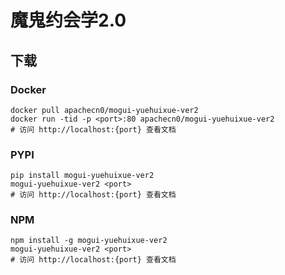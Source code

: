 # 魔鬼约会学2.0

## 下载

### Docker

```
docker pull apachecn0/mogui-yuehuixue-ver2
docker run -tid -p <port>:80 apachecn0/mogui-yuehuixue-ver2
# 访问 http://localhost:{port} 查看文档
```

### PYPI

```
pip install mogui-yuehuixue-ver2
mogui-yuehuixue-ver2 <port>
# 访问 http://localhost:{port} 查看文档
```

### NPM

```
npm install -g mogui-yuehuixue-ver2
mogui-yuehuixue-ver2 <port>
# 访问 http://localhost:{port} 查看文档
```